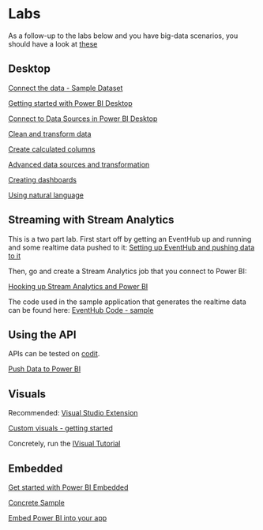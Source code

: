 # Labs

As a follow-up to the labs below and you have big-data scenarios, you should have a look at [these](https://github.com/dx-ted-emea/bigdata-labs)


## Desktop

[Connect the data - Sample Dataset](http://www.bankrate.com/finance/retirement/best-places-retire-how-state-ranks.aspx)

[Getting started with Power BI Desktop](https://powerbi.microsoft.com/en-us/guided-learning/powerbi-learning-0-2-get-started-power-bi-desktop)

[Connect to Data Sources in Power BI Desktop](https://powerbi.microsoft.com/en-us/guided-learning/powerbi-learning-1-2-connect-to-data-sources-in-power-bi-desktop)

[Clean and transform data](https://powerbi.microsoft.com/en-us/guided-learning/powerbi-learning-1-3-clean-and-transform-data-with-query-editor)

[Create calculated columns](https://powerbi.microsoft.com/en-us/guided-learning/powerbi-learning-2-3-create-calculated-columns)

[Advanced data sources and transformation](https://powerbi.microsoft.com/en-us/guided-learning/powerbi-learning-1-4-advanced-data-sources-and-transformation)

[Creating dashboards](https://powerbi.microsoft.com/en-us/guided-learning/powerbi-learning-4-2-create-configure-dashboards)

[Using natural language](https://powerbi.microsoft.com/en-us/guided-learning/powerbi-learning-4-3-asking-questions-natural-language)


## Streaming with Stream Analytics

This is a two part lab. First start off by getting an EventHub up and running and some realtime data pushed to it:
[Setting up EventHub and pushing data to it](https://github.com/msdevno/technicalworkshops/blob/master/Power%20BI/EventHub/README.md)

Then, go and create a Stream Analytics job that you connect to Power BI:

[Hooking up Stream Analytics and Power BI](https://azure.microsoft.com/en-us/documentation/articles/stream-analytics-power-bi-dashboard/)

The code used in the sample application that generates the realtime data can be found here:
[EventHub Code - sample](https://gist.github.com/einari/4a6e53eca299f203ca7a3044a5d25cd0)

## Using the API

APIs can be tested on [codit](https://coditapi.portal.azure-api.net/docs/services/553f8259b9e349059c4e2be1/operations/5548f051b9e349040c126a31).

[Push Data to Power BI](https://powerbi.microsoft.com/en-us/documentation/powerbi-developer-walkthrough-push-data/)

## Visuals

Recommended: [Visual Studio Extension](https://github.com/Microsoft/PowerBI-visuals/wiki/Create-new-Power-BI-Visuals-using-template)

[Custom visuals - getting started](https://github.com/Microsoft/PowerBI-visuals/wiki)

Concretely, run the [IVisual Tutorial](https://github.com/Microsoft/PowerBI-visuals/wiki/Hello-IVisual)



## Embedded

[Get started with Power BI Embedded](https://azure.microsoft.com/en-us/documentation/articles/power-bi-embedded-get-started/)

[Concrete Sample](https://azure.microsoft.com/en-us/documentation/articles/power-bi-embedded-get-started-sample/)

[Embed Power BI into your app](https://azure.microsoft.com/en-us/documentation/articles/power-bi-embedded-iframe/)
